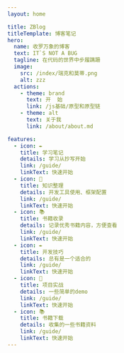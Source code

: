 ```yaml
---
layout: home

title: ZBlog
titleTemplate: 博客笔记
hero:
  name: 收罗万象的博客
  text: IT`S NOT A BUG
  tagline: 在代码的世界中步履蹒跚
  image:
    src: /index/瑞克和莫蒂.png
    alt: zzz
  actions:
    - theme: brand
      text: 开  始
      link: /js基础/原型和原型链
    - theme: alt
      text: 关于我
      link: /about/about.md

features:
  - icon: ✒️
    title: 学习笔记
    details: 学习从抄写开始
    link: /guide/
    linkText: 快速开始
  - icon: 📑
    title: 知识整理
    details: 开发工具使用、框架配置
    link: /guide/
    linkText: 快速开始
  - icon: 📚
    title: 书籍收录
    details: 记录优秀书籍内容，方便查看
    link: /guide/
    linkText: 快速开始
  - icon: ✒️
    title: 开发技巧
    details: 总有是一个适合的
    link: /guide/
    linkText: 快速开始
  - icon: 📑
    title: 项目实战
    details: 一些简单的demo
    link: /guide/
    linkText: 快速开始
  - icon: 📚
    title: 书籍下载
    details: 收集的一些书籍资料
    link: /guide/
    linkText: 快速开始
---
```

